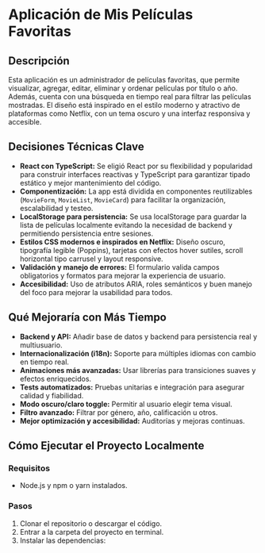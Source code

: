 
# Aplicación de Mis Películas Favoritas

## Descripción
Esta aplicación es un administrador de películas favoritas, que permite visualizar, agregar, editar, eliminar y ordenar películas por título o año. Además, cuenta con una búsqueda en tiempo real para filtrar las películas mostradas. El diseño está inspirado en el estilo moderno y atractivo de plataformas como Netflix, con un tema oscuro y una interfaz responsiva y accesible.

## Decisiones Técnicas Clave

- **React con TypeScript:** Se eligió React por su flexibilidad y popularidad para construir interfaces reactivas y TypeScript para garantizar tipado estático y mejor mantenimiento del código.
- **Componentización:** La app está dividida en componentes reutilizables (`MovieForm`, `MovieList`, `MovieCard`) para facilitar la organización, escalabilidad y testeo.
- **LocalStorage para persistencia:** Se usa localStorage para guardar la lista de películas localmente evitando la necesidad de backend y permitiendo persistencia entre sesiones.
- **Estilos CSS modernos e inspirados en Netflix:** Diseño oscuro, tipografía legible (Poppins), tarjetas con efectos hover sutiles, scroll horizontal tipo carrusel y layout responsive.
- **Validación y manejo de errores:** El formulario valida campos obligatorios y formatos para mejorar la experiencia de usuario.
- **Accesibilidad:** Uso de atributos ARIA, roles semánticos y buen manejo del foco para mejorar la usabilidad para todos.

## Qué Mejoraría con Más Tiempo

- **Backend y API:** Añadir base de datos y backend para persistencia real y multiusuario.
- **Internacionalización (i18n):** Soporte para múltiples idiomas con cambio en tiempo real.
- **Animaciones más avanzadas:** Usar librerías para transiciones suaves y efectos enriquecidos.
- **Tests automatizados:** Pruebas unitarias e integración para asegurar calidad y fiabilidad.
- **Modo oscuro/claro toggle:** Permitir al usuario elegir tema visual.
- **Filtro avanzado:** Filtrar por género, año, calificación u otros.
- **Mejor optimización y accesibilidad:** Auditorías y mejoras continuas.

## Cómo Ejecutar el Proyecto Localmente

### Requisitos

- Node.js y npm o yarn instalados.

### Pasos

1. Clonar el repositorio o descargar el código.
2. Entrar a la carpeta del proyecto en terminal.
3. Instalar las dependencias:
